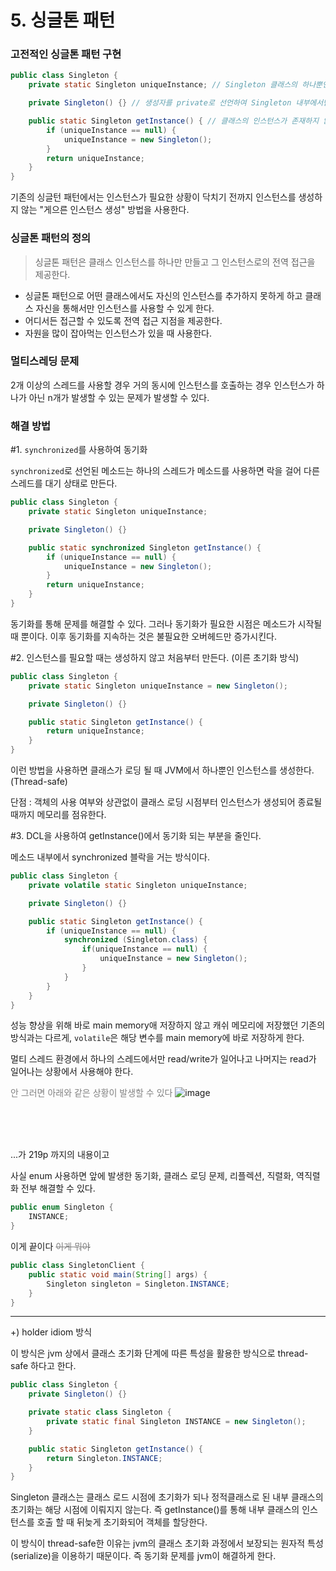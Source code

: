 # 5. 싱글톤 패턴

### 고전적인 싱글톤 패턴 구현
```java
public class Singleton {
    private static Singleton uniqueInstance; // Singleton 클래스의 하나뿐인 인스턴스를 저장하는 정적 변수

    private Singleton() {} // 생성자를 private로 선언하여 Singleton 내부에서만 클래스의 인스턴스를 만들 수 있다

    public static Singleton getInstance() { // 클래스의 인스턴스가 존재하지 않으면 새로 만들고 존재하면 기존의 인스턴스를 리턴해준다.
        if (uniqueInstance == null) {
            uniqueInstance = new Singleton();
        } 
        return uniqueInstance;
    }
}
```

기존의 싱글턴 패턴에서는 인스턴스가 필요한 상황이 닥치기 전까지 인스턴스를 생성하지 않는 "게으른 인스턴스 생성" 방법을 사용한다.

### 싱글톤 패턴의 정의

> 싱글톤 패턴은 클래스 인스턴스를 하나만 만들고 그 인스턴스로의 전역 접근을 제공한다.

* 싱글톤 패턴으로 어떤 클래스에서도 자신의 인스턴스를 추가하지 못하게 하고 클래스 자신을 통해서만 인스턴스를 사용할 수 있게 한다. 
* 어디서든 접근할 수 있도록 전역 접근 지점을 제공한다.
* 자원을 많이 잡아먹는 인스턴스가 있을 때 사용한다.

### 멀티스레딩 문제

2개 이상의 스레드를 사용할 경우 거의 동시에 인스턴스를 호출하는 경우 인스턴스가 하나가 아닌 n개가 발생할 수 있는 문제가 발생할 수 있다.

### 해결 방법
#1. `synchronized`를 사용하여 동기화

`synchronized`로 선언된 메소드는 하나의 스레드가 메소드를 사용하면 락을 걸어 다른 스레드를 대기 상태로 만든다.

```java
public class Singleton {
    private static Singleton uniqueInstance;

    private Singleton() {}

    public static synchronized Singleton getInstance() {
        if (uniqueInstance == null) {
            uniqueInstance = new Singleton();
        } 
        return uniqueInstance;
    }
}
```

동기화를 통해 문제를 해결할 수 있다.
그러나 동기화가 필요한 시점은 메소드가 시작될 때 뿐이다. 이후 동기화를 지속하는 것은 불필요한 오버헤드만 증가시킨다.

#2. 인스턴스를 필요할 때는 생성하지 않고 처음부터 만든다. (이른 초기화 방식)
```java
public class Singleton {
    private static Singleton uniqueInstance = new Singleton();

    private Singleton() {}

    public static Singleton getInstance() {
        return uniqueInstance;
    }
}
```

이런 방법을 사용하면 클래스가 로딩 될 때 JVM에서 하나뿐인 인스턴스를 생성한다.(Thread-safe)

단점 : 객체의 사용 여부와 상관없이 클래스 로딩 시점부터 인스턴스가 생성되어 종료될 때까지 메모리를 점유한다.


#3. DCL을 사용하여 getInstance()에서 동기화 되는 부분을 줄인다.

메소드 내부에서 synchronized 블락을 거는 방식이다.

```java
public class Singleton {
    private volatile static Singleton uniqueInstance;

    private Singleton() {}

    public static Singleton getInstance() {
        if (uniqueInstance == null) {
            synchronized (Singleton.class) {
                if(uniqueInstance == null) {
                    uniqueInstance = new Singleton();
                }
            }
        }
    }
}
```

성능 향상을 위해 바로 main memory애 저장하지 않고 캐쉬 메모리에 저장했던 기존의 방식과는 다르게,  `volatile`은 해당 변수를 main memory에 바로 저장하게 한다. 

멀티 스레드 환경에서 하나의 스레드에서만 read/write가 일어나고 나머지는 read가 일어나는 상황에서 사용해야 한다.

<span style="color:grey">안 그러면 아래와 같은 상황이 발생할 수 있다</span>
![image](https://github.com/Learning-Is-Vital-In-Development/23-13-DesignPattern/assets/96187152/11167efc-91c9-4147-87fb-d0c1a2ed4633)

<br>
<br>
<br>

...가 219p 까지의 내용이고

사실 enum 사용하면 앞에 발생한 동기화, 클래스 로딩 문제, 리플렉션, 직렬화, 역직렬화 전부 해결할 수 있다.

```java
public enum Singleton {
    INSTANCE;
}
```

이게 끝이다 <span style = "color:grey">~~이게 뭐야~~</span>

```java
public class SingletonClient {
    public static void main(String[] args) {
        Singleton singleton = Singleton.INSTANCE;
    }
}
```


---


+) holder idiom 방식

이 방식은 jvm 상에서 클래스 초기화 단계에 따른 특성을 활용한 방식으로 thread-safe 하다고 한다.

```java
public class Singleton {
    private Singleton() {}

    private static class Singleton {
        private static final Singleton INSTANCE = new Singleton();
    }

    public static Singleton getInstance() {
        return Singleton.INSTANCE;
    }
}
```

Singleton 클래스는 클래스 로드 시점에 초기화가 되나 정적클래스로 된 내부 클래스의 초기화는 해당 시점에 이뤄지지 않는다.
즉 getInstance()를 통해 내부 클래스의 인스턴스를 호출 할 때 뒤늦게 초기화되어 객체를 할당한다.

이 방식이 thread-safe한 이유는 jvm의 클래스 초기화 과정에서 보장되는 원자적 특성(serialize)을 이용하기 때문이다. 즉 동기화 문제를 jvm이 해결하게 한다.

